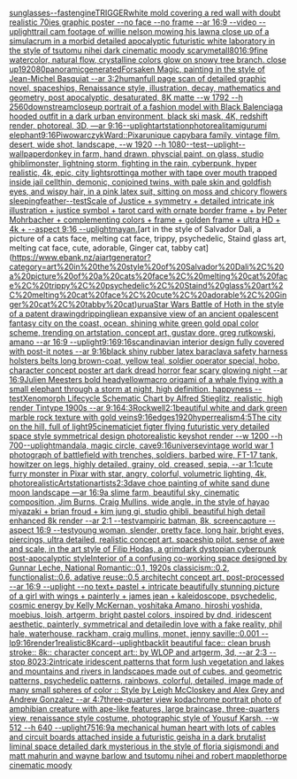 [sunglasses](https://www.ebank.nz/aiartgenerator?category=sunglasses)[--fast](https://www.ebank.nz/aiartgenerator?category=--fast)[engine](https://www.ebank.nz/aiartgenerator?category=engine)[TRIGGER](https://www.ebank.nz/aiartgenerator?category=TRIGGER)[white mold covering a red wall with doubt realistic 70ies  graphic poster --no face --no frame --ar 16:9 --video --uplight](https://www.ebank.nz/aiartgenerator?category=white%20mold%20covering%20a%20red%20wall%20with%20doubt%20realistic%2070ies%20%20graphic%20poster%20--no%20face%20--no%20frame%20--ar%2016%3A9%20--video%20--uplight)[trail cam footage of willie nelson mowing his lawn](https://www.ebank.nz/aiartgenerator?category=trail%20cam%20footage%20of%20willie%20nelson%20mowing%20his%20lawn)[a close up of a simulacrum in a morbid detailed apocalyptic futuristic white laboratory in the style of tsutomu nihei dark cinematic moody scary](https://www.ebank.nz/aiartgenerator?category=a%20close%20up%20of%20a%20simulacrum%20in%20a%20morbid%20detailed%20apocalyptic%20futuristic%20white%20laboratory%20in%20the%20style%20of%20tsutomu%20nihei%20dark%20cinematic%20moody%20scary)[metall](https://www.ebank.nz/aiartgenerator?category=metall)[80](https://www.ebank.nz/aiartgenerator?category=80)[16:9](https://www.ebank.nz/aiartgenerator?category=16%3A9)[fine watercolor,  natural flow, crystalline colors glow on snowy tree branch. close up](https://www.ebank.nz/aiartgenerator?category=fine%20watercolor%2C%20%20natural%20flow%2C%20crystalline%20colors%20glow%20on%20snowy%20tree%20branch.%20close%20up)[1920](https://www.ebank.nz/aiartgenerator?category=1920)[80](https://www.ebank.nz/aiartgenerator?category=80)[panoramic](https://www.ebank.nz/aiartgenerator?category=panoramic)[generated](https://www.ebank.nz/aiartgenerator?category=generated)[Forsaken Magic, painting in the style of Jean-Michel Basquiat --ar 3:2](https://www.ebank.nz/aiartgenerator?category=Forsaken%20Magic%2C%20painting%20in%20the%20style%20of%20Jean-Michel%20Basquiat%20--ar%203%3A2)[human](https://www.ebank.nz/aiartgenerator?category=human)[full page scan of detailed graphic novel, spaceships, Renaissance style, illustration, decay, mathematics and geometry, post apocalyptic, desaturated, 8K matte --w 1792 --h 2560](https://www.ebank.nz/aiartgenerator?category=full%20page%20scan%20of%20detailed%20graphic%20novel%2C%20spaceships%2C%20Renaissance%20style%2C%20illustration%2C%20decay%2C%20mathematics%20and%20geometry%2C%20post%20apocalyptic%2C%20desaturated%2C%208K%20matte%20--w%201792%20--h%202560)[downstream](https://www.ebank.nz/aiartgenerator?category=downstream)[closeup portrait of a fashion model with Black Balenciaga hooded outfit in a dark urban environment, black ski mask, 4K, redshift render, photoreal, 3D, —ar 9:16](https://www.ebank.nz/aiartgenerator?category=closeup%20portrait%20of%20a%20fashion%20model%20with%20Black%20Balenciaga%20hooded%20outfit%20in%20a%20dark%20urban%20environment%2C%20black%20ski%20mask%2C%204K%2C%20redshift%20render%2C%20photoreal%2C%203D%2C%20%E2%80%94ar%209%3A16)[--uplight](https://www.ebank.nz/aiartgenerator?category=--uplight)[artstation](https://www.ebank.nz/aiartgenerator?category=artstation)[photoreal](https://www.ebank.nz/aiartgenerator?category=photoreal)[it](https://www.ebank.nz/aiartgenerator?category=it)[amigurumi elephant](https://www.ebank.nz/aiartgenerator?category=amigurumi%20elephant)[9:16](https://www.ebank.nz/aiartgenerator?category=9%3A16)[Piwowarczyk](https://www.ebank.nz/aiartgenerator?category=Piwowarczyk)[Ward::](https://www.ebank.nz/aiartgenerator?category=Ward%3A%3A)[Pixar](https://www.ebank.nz/aiartgenerator?category=Pixar)[unique capybara family, vintage film, desert, wide shot, landscape, --w 1920 --h 1080](https://www.ebank.nz/aiartgenerator?category=unique%20capybara%20family%2C%20vintage%20film%2C%20desert%2C%20wide%20shot%2C%20landscape%2C%20--w%201920%20--h%201080)[--test](https://www.ebank.nz/aiartgenerator?category=--test)[--uplight](https://www.ebank.nz/aiartgenerator?category=--uplight)[--wallpaper](https://www.ebank.nz/aiartgenerator?category=--wallpaper)[donkey in farm, hand drawn, physcial paint, on glass, studio ghibli](https://www.ebank.nz/aiartgenerator?category=donkey%20in%20farm%2C%20hand%20drawn%2C%20physcial%20paint%2C%20on%20glass%2C%20studio%20ghibli)[monster, lightning storm, fighting in the rain, cyberpunk, hyper realistic, 4k, epic, city lights](https://www.ebank.nz/aiartgenerator?category=monster%2C%20lightning%20storm%2C%20fighting%20in%20the%20rain%2C%20cyberpunk%2C%20hyper%20realistic%2C%204k%2C%20epic%2C%20city%20lights)[rotting](https://www.ebank.nz/aiartgenerator?category=rotting)[a mother with tape over mouth trapped inside jail cell](https://www.ebank.nz/aiartgenerator?category=a%20mother%20with%20tape%20over%20mouth%20trapped%20inside%20jail%20cell)[thin, demonic, conjoined twins, with pale skin and goldfish eyes, and wispy hair, in a pink latex suit, sitting on moss and chicory flowers sleeping](https://www.ebank.nz/aiartgenerator?category=thin%2C%20demonic%2C%20conjoined%20twins%2C%20with%20pale%20skin%20and%20goldfish%20eyes%2C%20and%20wispy%20hair%2C%20in%20a%20pink%20latex%20suit%2C%20sitting%20on%20moss%20and%20chicory%20flowers%20sleeping)[feather](https://www.ebank.nz/aiartgenerator?category=feather)[--test](https://www.ebank.nz/aiartgenerator?category=--test)[Scale of Justice + symmetry + detailed intricate ink illustration + justice symbol + tarot card with ornate border frame + by Peter Mohrbacher + complementing colors + frame + golden frame + ultra HD + 4k + --aspect 9:16 --uplight](https://www.ebank.nz/aiartgenerator?category=Scale%20of%20Justice%20%2B%20symmetry%20%2B%20detailed%20intricate%20ink%20illustration%20%2B%20justice%20symbol%20%2B%20tarot%20card%20with%20ornate%20border%20frame%20%2B%20by%20Peter%20Mohrbacher%20%2B%20complementing%20colors%20%2B%20frame%20%2B%20golden%20frame%20%2B%20ultra%20HD%20%2B%204k%20%2B%20--aspect%209%3A16%20--uplight)[mayan.](https://www.ebank.nz/aiartgenerator?category=mayan.)[art in the style of Salvador Dali, a picture of a cats face, melting cat face, trippy, psychedelic, Staind glass art, melting cat face, cute, adorable, Ginger cat, tabby cat](https://www.ebank.nz/aiartgenerator?category=art%20in%20the%20style%20of%20Salvador%20Dali%2C%20a%20picture%20of%20a%20cats%20face%2C%20melting%20cat%20face%2C%20trippy%2C%20psychedelic%2C%20Staind%20glass%20art%2C%20melting%20cat%20face%2C%20cute%2C%20adorable%2C%20Ginger%20cat%2C%20tabby%20cat)[urua](https://www.ebank.nz/aiartgenerator?category=urua)[Star Wars Battle of Hoth in the style of a patent drawing](https://www.ebank.nz/aiartgenerator?category=Star%20Wars%20Battle%20of%20Hoth%20in%20the%20style%20of%20a%20patent%20drawing)[dripping](https://www.ebank.nz/aiartgenerator?category=dripping)[lie](https://www.ebank.nz/aiartgenerator?category=lie)[an expansive view of an ancient opalescent fantasy city on the coast, ocean, shining white green gold opal color scheme, trending on artstation, concept art, gustav dore, greg rutkowski, amano --ar 16:9 --uplight](https://www.ebank.nz/aiartgenerator?category=an%20expansive%20view%20of%20an%20ancient%20opalescent%20fantasy%20city%20on%20the%20coast%2C%20ocean%2C%20shining%20white%20green%20gold%20opal%20color%20scheme%2C%20trending%20on%20artstation%2C%20concept%20art%2C%20gustav%20dore%2C%20greg%20rutkowski%2C%20amano%20--ar%2016%3A9%20--uplight)[9:16](https://www.ebank.nz/aiartgenerator?category=9%3A16)[9:16](https://www.ebank.nz/aiartgenerator?category=9%3A16)[scandinavian interior design fully covered with post-it notes --ar 9:16](https://www.ebank.nz/aiartgenerator?category=scandinavian%20interior%20design%20fully%20covered%20with%20post-it%20notes%20--ar%209%3A16)[black shiny rubber latex baraclava safety harness holsters belts long brown-coat, yellow teal, soldier operator special, hobo, character concept poster art dark dread horror fear scary glowing night --ar 16:9](https://www.ebank.nz/aiartgenerator?category=black%20shiny%20rubber%20latex%20baraclava%20safety%20harness%20holsters%20belts%20long%20brown-coat%2C%20yellow%20teal%2C%20soldier%20operator%20special%2C%20hobo%2C%20character%20concept%20poster%20art%20dark%20dread%20horror%20fear%20scary%20glowing%20night%20--ar%2016%3A9)[Julien Meesters bold head](https://www.ebank.nz/aiartgenerator?category=Julien%20Meesters%20bold%20head)[yellow](https://www.ebank.nz/aiartgenerator?category=yellow)[macro origami of a whale flying with a small elephant through a storm at night, high definition, happyness --test](https://www.ebank.nz/aiartgenerator?category=macro%20origami%20of%20a%20whale%20flying%20with%20a%20small%20elephant%20through%20a%20storm%20at%20night%2C%20high%20definition%2C%20happyness%20--test)[Xenomorph Lifecycle Schematic Chart   by Alfred Stieglitz, realistic, high render Tintype 1900s  --ar 9:16](https://www.ebank.nz/aiartgenerator?category=Xenomorph%20Lifecycle%20Schematic%20Chart%20%20%20by%20Alfred%20Stieglitz%2C%20realistic%2C%20high%20render%20Tintype%201900s%20%20--ar%209%3A16)[4:3](https://www.ebank.nz/aiartgenerator?category=4%3A3)[Rockwell](https://www.ebank.nz/aiartgenerator?category=Rockwell)[2:1](https://www.ebank.nz/aiartgenerator?category=2%3A1)[beautiful white and dark green marble rock texture with gold veins](https://www.ebank.nz/aiartgenerator?category=beautiful%20white%20and%20dark%20green%20marble%20rock%20texture%20with%20gold%20veins)[9:16](https://www.ebank.nz/aiartgenerator?category=9%3A16)[edges](https://www.ebank.nz/aiartgenerator?category=edges)[1920](https://www.ebank.nz/aiartgenerator?category=1920)[hyperrealism](https://www.ebank.nz/aiartgenerator?category=hyperrealism)[4:5](https://www.ebank.nz/aiartgenerator?category=4%3A5)[The city on the hill, full of light](https://www.ebank.nz/aiartgenerator?category=The%20city%20on%20the%20hill%2C%20full%20of%20light)[95](https://www.ebank.nz/aiartgenerator?category=95)[cinematic](https://www.ebank.nz/aiartgenerator?category=cinematic)[jet figter flying  futuristic very detailed space style symmetrical design photorealistic keyshot render --w 1200 --h 700](https://www.ebank.nz/aiartgenerator?category=jet%20figter%20flying%20%20futuristic%20very%20detailed%20space%20style%20symmetrical%20design%20photorealistic%20keyshot%20render%20--w%201200%20--h%20700)[--uplight](https://www.ebank.nz/aiartgenerator?category=--uplight)[mandala, magic circle, cave](https://www.ebank.nz/aiartgenerator?category=mandala%2C%20magic%20circle%2C%20cave)[9:16](https://www.ebank.nz/aiartgenerator?category=9%3A16)[universe](https://www.ebank.nz/aiartgenerator?category=universe)[vintage world war 1 photograph of battlefield with trenches, soldiers, barbed wire, FT-17 tank, howitzer on legs, highly detailed, grainy, old, creased, sepia, --ar 1:1](https://www.ebank.nz/aiartgenerator?category=vintage%20world%20war%201%20photograph%20of%20battlefield%20with%20trenches%2C%20soldiers%2C%20barbed%20wire%2C%20FT-17%20tank%2C%20howitzer%20on%20legs%2C%20highly%20detailed%2C%20grainy%2C%20old%2C%20creased%2C%20sepia%2C%20--ar%201%3A1)[cute furry monster in Pixar with star, angry, colorful, volumetric lighting, 4k, photorealistic](https://www.ebank.nz/aiartgenerator?category=cute%20furry%20monster%20in%20Pixar%20with%20star%2C%20angry%2C%20colorful%2C%20volumetric%20lighting%2C%204k%2C%20photorealistic)[Artstation](https://www.ebank.nz/aiartgenerator?category=Artstation)[artists](https://www.ebank.nz/aiartgenerator?category=artists)[2:3](https://www.ebank.nz/aiartgenerator?category=2%3A3)[dave choe painting of white sand dune moon landscape —ar 16:9](https://www.ebank.nz/aiartgenerator?category=dave%20choe%20painting%20of%20white%20sand%20dune%20moon%20landscape%20%E2%80%94ar%2016%3A9)[a slime farm, beautiful sky, cinematic composition, Jim Burns, Craig Mullins, wide angle, in the style of hayao miyazaki + brian froud + kim jung gi, studio ghibli, beautiful high detail enhanced 8k render --ar 2:1 --test](https://www.ebank.nz/aiartgenerator?category=a%20slime%20farm%2C%20beautiful%20sky%2C%20cinematic%20composition%2C%20Jim%20Burns%2C%20Craig%20Mullins%2C%20wide%20angle%2C%20in%20the%20style%20of%20hayao%20miyazaki%20%2B%20brian%20froud%20%2B%20kim%20jung%20gi%2C%20studio%20ghibli%2C%20beautiful%20high%20detail%20enhanced%208k%20render%20--ar%202%3A1%20--test)[vampiric batman, 8k, screencapture --aspect 16:9 --test](https://www.ebank.nz/aiartgenerator?category=vampiric%20batman%2C%208k%2C%20screencapture%20--aspect%2016%3A9%20--test)[young woman, slender, pretty face, long hair, bright eyes, piercings, ultra detailed, realistic concept art. spaceship pilot. sense of awe and scale, in the art style of Filip Hodas, a grimdark dystopian cyberpunk post-apocalyptic style](https://www.ebank.nz/aiartgenerator?category=young%20woman%2C%20slender%2C%20pretty%20face%2C%20long%20hair%2C%20bright%20eyes%2C%20piercings%2C%20ultra%20detailed%2C%20realistic%20concept%20art.%20spaceship%20pilot.%20sense%20of%20awe%20and%20scale%2C%20in%20the%20art%20style%20of%20Filip%20Hodas%2C%20a%20grimdark%20dystopian%20cyberpunk%20post-apocalyptic%20style)[Interior of a confusing co-working space designed by Gunnar Leche, National Romantic::0.1, 1920s classicism::0.2, functionalist::0.6, adative reuse::0.5 architecht concept art, post-processed  --ar 16:9 --uplight --no text](https://www.ebank.nz/aiartgenerator?category=Interior%20of%20a%20confusing%20co-working%20space%20designed%20by%20Gunnar%20Leche%2C%20National%20Romantic%3A%3A0.1%2C%201920s%20classicism%3A%3A0.2%2C%20functionalist%3A%3A0.6%2C%20adative%20reuse%3A%3A0.5%20architecht%20concept%20art%2C%20post-processed%20%20--ar%2016%3A9%20--uplight%20--no%20text)[+ pastel +  intricate beautifully stunning picture of a girl with wings + painterly + james jean + kaleidoscope, psychedelic, cosmic energy by Kelly McKernan, yoshitaka Amano, hiroshi yoshida, moebius, loish, artgerm, bright pastel colors, inspired by dnd, iridescent aesthetic, painterly, symmetrical and detailed](https://www.ebank.nz/aiartgenerator?category=%2B%20pastel%20%2B%20%20intricate%20beautifully%20stunning%20picture%20of%20a%20girl%20with%20wings%20%2B%20painterly%20%2B%20james%20jean%20%2B%20kaleidoscope%2C%20psychedelic%2C%20cosmic%20energy%20by%20Kelly%20McKernan%2C%20yoshitaka%20Amano%2C%20hiroshi%20yoshida%2C%20moebius%2C%20loish%2C%20artgerm%2C%20bright%20pastel%20colors%2C%20inspired%20by%20dnd%2C%20iridescent%20aesthetic%2C%20painterly%2C%20symmetrical%20and%20detailed)[in love with a fake reality, phil hale, waterhouse, rackham, craig mullins,  monet, jenny saville::0.001 --lp](https://www.ebank.nz/aiartgenerator?category=in%20love%20with%20a%20fake%20reality%2C%20phil%20hale%2C%20waterhouse%2C%20rackham%2C%20craig%20mullins%2C%20%20monet%2C%20jenny%20saville%3A%3A0.001%20--lp)[9:16](https://www.ebank.nz/aiartgenerator?category=9%3A16)[render](https://www.ebank.nz/aiartgenerator?category=render)[1](https://www.ebank.nz/aiartgenerator?category=1)[realistic](https://www.ebank.nz/aiartgenerator?category=realistic)[8K](https://www.ebank.nz/aiartgenerator?category=8K)[card](https://www.ebank.nz/aiartgenerator?category=card)[--uplight](https://www.ebank.nz/aiartgenerator?category=--uplight)[backlit beautiful face:: clean brush stroke:: 8k:: character concept art:: by WLOP and artgerm, 3d, --ar 2:3 --stop 80](https://www.ebank.nz/aiartgenerator?category=backlit%20beautiful%20face%3A%3A%20clean%20brush%20stroke%3A%3A%208k%3A%3A%20character%20concept%20art%3A%3A%20by%20WLOP%20and%20artgerm%2C%203d%2C%20--ar%202%3A3%20--stop%2080)[2](https://www.ebank.nz/aiartgenerator?category=2)[3:2](https://www.ebank.nz/aiartgenerator?category=3%3A2)[intricate iridescent patterns that form lush vegetation and lakes and mountains and rivers in landscapes made out of cubes, and geometric patterns, psychedelic patterns, rainbows, colorful, detailed, image made of many small  spheres of color :: Style by Leigh McCloskey and Alex Grey and Andrew Gonzalez --ar 4:7](https://www.ebank.nz/aiartgenerator?category=intricate%20iridescent%20patterns%20that%20form%20lush%20vegetation%20and%20lakes%20and%20mountains%20and%20rivers%20in%20landscapes%20made%20out%20of%20cubes%2C%20and%20geometric%20patterns%2C%20psychedelic%20patterns%2C%20rainbows%2C%20colorful%2C%20detailed%2C%20image%20made%20of%20many%20small%20%20spheres%20of%20color%20%3A%3A%20Style%20by%20Leigh%20McCloskey%20and%20Alex%20Grey%20and%20Andrew%20Gonzalez%20--ar%204%3A7)[three-quarter view kodachrome portrait photo of amphibian creature with ape-like features, large braincase, three-quarters view, renaissance style costume, photographic style of Yousuf Karsh, --w 512 --h 640 --uplight](https://www.ebank.nz/aiartgenerator?category=three-quarter%20view%20kodachrome%20portrait%20photo%20of%20amphibian%20creature%20with%20ape-like%20features%2C%20large%20braincase%2C%20three-quarters%20view%2C%20renaissance%20style%20costume%2C%20photographic%20style%20of%20Yousuf%20Karsh%2C%20--w%20512%20--h%20640%20--uplight)[75](https://www.ebank.nz/aiartgenerator?category=75)[16:9](https://www.ebank.nz/aiartgenerator?category=16%3A9)[a mechanical human heart with lots of cables and circuit boards attached inside a futuristic geisha in a dark brutalist liminal space detailed dark mysterious in the style of floria sigismondi and matt mahurin and wayne barlow and tsutomu nihei and robert mapplethorpe cinematic moody](https://www.ebank.nz/aiartgenerator?category=a%20mechanical%20human%20heart%20with%20lots%20of%20cables%20and%20circuit%20boards%20attached%20inside%20a%20futuristic%20geisha%20in%20a%20dark%20brutalist%20liminal%20space%20detailed%20dark%20mysterious%20in%20the%20style%20of%20floria%20sigismondi%20and%20matt%20mahurin%20and%20wayne%20barlow%20and%20tsutomu%20nihei%20and%20robert%20mapplethorpe%20cinematic%20moody)